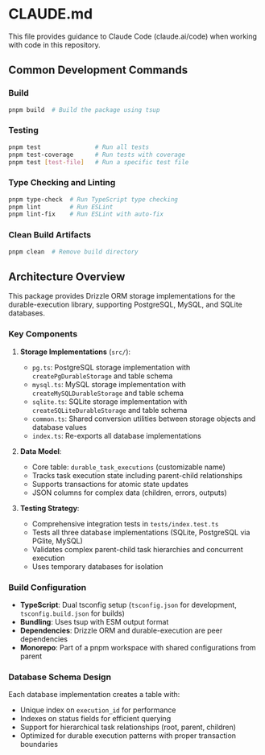 # CLAUDE.md

This file provides guidance to Claude Code (claude.ai/code) when working with code in this repository.

## Common Development Commands

### Build

```bash
pnpm build  # Build the package using tsup
```

### Testing

```bash
pnpm test               # Run all tests
pnpm test-coverage      # Run tests with coverage
pnpm test [test-file]   # Run a specific test file
```

### Type Checking and Linting

```bash
pnpm type-check  # Run TypeScript type checking
pnpm lint        # Run ESLint
pnpm lint-fix    # Run ESLint with auto-fix
```

### Clean Build Artifacts

```bash
pnpm clean  # Remove build directory
```

## Architecture Overview

This package provides Drizzle ORM storage implementations for the durable-execution library, supporting PostgreSQL, MySQL, and SQLite databases.

### Key Components

1. **Storage Implementations** (`src/`):
   - `pg.ts`: PostgreSQL storage implementation with `createPgDurableStorage` and table schema
   - `mysql.ts`: MySQL storage implementation with `createMySQLDurableStorage` and table schema
   - `sqlite.ts`: SQLite storage implementation with `createSQLiteDurableStorage` and table schema
   - `common.ts`: Shared conversion utilities between storage objects and database values
   - `index.ts`: Re-exports all database implementations

2. **Data Model**:
   - Core table: `durable_task_executions` (customizable name)
   - Tracks task execution state including parent-child relationships
   - Supports transactions for atomic state updates
   - JSON columns for complex data (children, errors, outputs)

3. **Testing Strategy**:
   - Comprehensive integration tests in `tests/index.test.ts`
   - Tests all three database implementations (SQLite, PostgreSQL via PGlite, MySQL)
   - Validates complex parent-child task hierarchies and concurrent execution
   - Uses temporary databases for isolation

### Build Configuration

- **TypeScript**: Dual tsconfig setup (`tsconfig.json` for development, `tsconfig.build.json` for builds)
- **Bundling**: Uses tsup with ESM output format
- **Dependencies**: Drizzle ORM and durable-execution are peer dependencies
- **Monorepo**: Part of a pnpm workspace with shared configurations from parent

### Database Schema Design

Each database implementation creates a table with:

- Unique index on `execution_id` for performance
- Indexes on status fields for efficient querying
- Support for hierarchical task relationships (root, parent, children)
- Optimized for durable execution patterns with proper transaction boundaries
